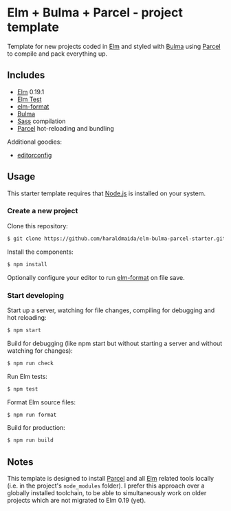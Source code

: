 # Elm + Bulma + Parcel - project template

Template for new projects coded in [Elm] and styled with [Bulma] using [Parcel] to compile and pack
everything up.

## Includes

* [Elm] 0.19.1
* [Elm Test]
* [elm-format]
* [Bulma]
* [Sass] compilation
* [Parcel] hot-reloading and bundling 

Additional goodies:

* [editorconfig]

## Usage

This starter template requires that [Node.js] is installed on your system.

### Create a new project

Clone this repository:

```bash
$ git clone https://github.com/haraldmaida/elm-bulma-parcel-starter.git my-new-project
```

Install the components:

```bash
$ npm install
```

Optionally configure your editor to run [elm-format] on file save.

### Start developing

Start up a server, watching for file changes, compiling for debugging and hot reloading:

```bash
$ npm start
```

Build for debugging (like npm start but without starting a server and without watching for changes):

```bash
$ npm run check
```

Run Elm tests:

```bash
$ npm test 
```

Format Elm source files:

```bash
$ npm run format
```

Build for production:

```bash
$ npm run build
```

## Notes

This template is designed to install [Parcel] and all [Elm] related tools locally (i.e. in the 
project's `node_modules` folder). I prefer this approach over a globally installed toolchain, to be 
able to simultaneously work on older projects which are not migrated to Elm 0.19 (yet). 


[Bulma]: https://bulma.io/
[editorconfig]: https://editorconfig.org/
[Elm]: https://elm-lang.org/
[elm-format]: https://github.com/avh4/elm-format
[Elm Test]: https://package.elm-lang.org/packages/elm-explorations/test/latest
[Node.js]: https://nodejs.org/
[Parcel]: https://parceljs.org/
[Sass]: https://sass-lang.com/

